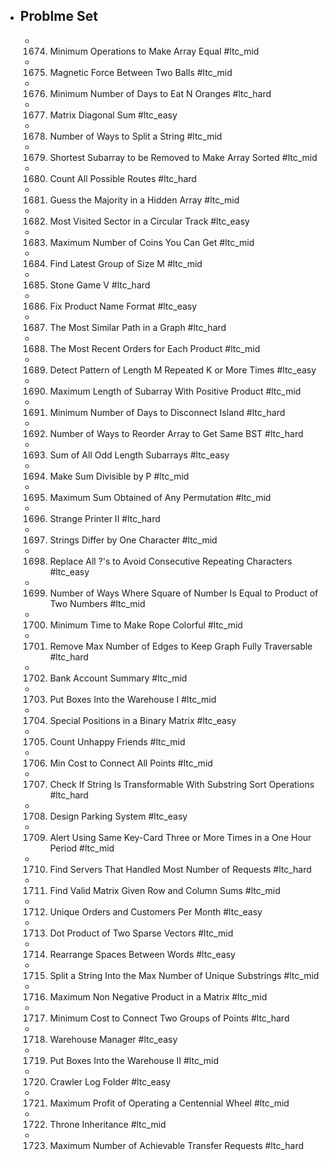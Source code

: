 - ## Problme Set
	- 1674. Minimum Operations to Make Array Equal #ltc_mid
	- 1675. Magnetic Force Between Two Balls #ltc_mid
	- 1676. Minimum Number of Days to Eat N Oranges #ltc_hard
	- 1677. Matrix Diagonal Sum #ltc_easy
	- 1678. Number of Ways to Split a String #ltc_mid
	- 1679. Shortest Subarray to be Removed to Make Array Sorted #ltc_mid
	- 1680. Count All Possible Routes #ltc_hard
	- 1681. Guess the Majority in a Hidden Array #ltc_mid
	- 1682. Most Visited Sector in  a Circular Track #ltc_easy
	- 1683. Maximum Number of Coins You Can Get #ltc_mid
	- 1684. Find Latest Group of Size M #ltc_mid
	- 1685. Stone Game V #ltc_hard
	- 1686. Fix Product Name Format #ltc_easy
	- 1687. The Most Similar Path in a Graph #ltc_hard
	- 1688. The Most Recent Orders for Each Product #ltc_mid
	- 1689. Detect Pattern of Length M Repeated K or More Times #ltc_easy
	- 1690. Maximum Length of Subarray With Positive Product #ltc_mid
	- 1691. Minimum Number of Days to Disconnect Island #ltc_hard
	- 1692. Number of Ways to Reorder Array to Get Same BST #ltc_hard
	- 1693. Sum of All Odd Length Subarrays #ltc_easy
	- 1694. Make Sum Divisible by P #ltc_mid
	- 1695. Maximum Sum Obtained of Any Permutation #ltc_mid
	- 1696. Strange Printer II #ltc_hard
	- 1697. Strings Differ by One Character #ltc_mid
	- 1698. Replace All ?'s to Avoid Consecutive Repeating Characters #ltc_easy
	- 1699. Number of Ways Where Square of Number Is Equal to Product of Two Numbers #ltc_mid
	- 1700. Minimum Time to Make Rope Colorful #ltc_mid
	- 1701. Remove Max Number of Edges to Keep Graph Fully Traversable #ltc_hard
	- 1702. Bank Account Summary #ltc_mid
	- 1703. Put Boxes Into the Warehouse I #ltc_mid
	- 1704. Special Positions in a Binary Matrix #ltc_easy
	- 1705. Count Unhappy Friends #ltc_mid
	- 1706. Min Cost to Connect All Points #ltc_mid
	- 1707. Check If String Is Transformable With Substring Sort Operations #ltc_hard
	- 1708. Design Parking System #ltc_easy
	- 1709. Alert Using Same Key-Card Three or More Times in a One Hour Period #ltc_mid
	- 1710. Find Servers That Handled Most Number of Requests #ltc_hard
	- 1711. Find Valid Matrix Given Row and Column Sums #ltc_mid
	- 1712. Unique Orders and Customers Per Month #ltc_easy
	- 1713. Dot Product of Two Sparse Vectors #ltc_mid
	- 1714. Rearrange Spaces Between Words #ltc_easy
	- 1715. Split a String Into the Max Number of Unique Substrings #ltc_mid
	- 1716. Maximum Non Negative Product in a Matrix #ltc_mid
	- 1717. Minimum Cost to Connect Two Groups of Points #ltc_hard
	- 1718. Warehouse Manager #ltc_easy
	- 1719. Put Boxes Into the Warehouse II #ltc_mid
	- 1720. Crawler Log Folder #ltc_easy
	- 1721. Maximum Profit of Operating a Centennial Wheel #ltc_mid
	- 1722. Throne Inheritance #ltc_mid
	- 1723. Maximum Number of Achievable Transfer Requests #ltc_hard